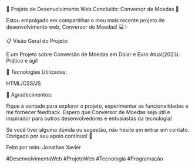 🚀 Projeto de Desenvolvimento Web Concluído: Conversor de Moedas 🚀

Estou empolgado em compartilhar o meu mais recente projeto de desenvolvimento web, Conversor de Moedas! 💻✨

📋 Visão Geral do Projeto:

É um Projeto sobre Conversão de Moedas em Dólar e Euro Atual(2023).
Prático e ágil 

🔧 Tecnologias Utilizadas:

HTML/CSS/JS

🙏 Agradecimentos:

Fique à vontade para explorar o projeto, experimentar as funcionalidades e me fornecer feedback. Espero que Conversor de Moedas seja útil e inspirador para outros desenvolvedores e entusiastas da tecnologia!

Se você tiver alguma dúvida ou sugestão, não hesite em entrar em contato. Obrigado por seu apoio contínuo! 🙌

Feito por mim: Jonathas Xavier 


#DesenvolvimentoWeb #ProjetoWeb #Tecnologia #Programação
